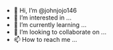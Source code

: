 - 👋 Hi, I’m @johnjojo146
- 👀 I’m interested in ...
- 🌱 I’m currently learning ...
- 💞️ I’m looking to collaborate on ...
- 📫 How to reach me ...

<!---
johnjojo146/johnjojo146 is a ✨ special ✨ repository because its `README.md` (this file) appears on your GitHub profile.
You can click the Preview link to take a look at your changes.
--->
